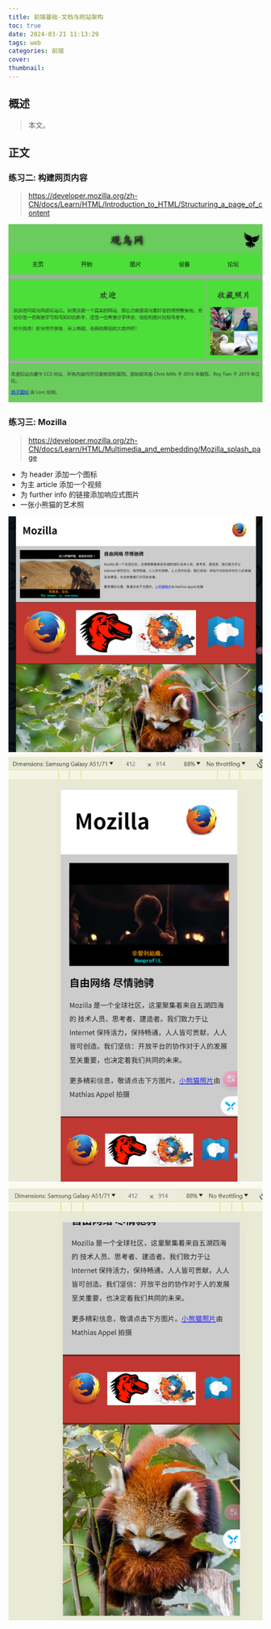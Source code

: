 ```yaml
---
title: 前端基础-文档与网站架构
toc: true
date: 2024-03-21 11:13:29
tags: web
categories: 前端
cover:
thumbnail:
---
```


## 概述

> 本文。

<!--more-->

## 正文




### 练习二: 构建网页内容  
> https://developer.mozilla.org/zh-CN/docs/Learn/HTML/Introduction_to_HTML/Structuring_a_page_of_content

![](../img/2024-03-20-21-50-17.png)

### 练习三: Mozilla 
> https://developer.mozilla.org/zh-CN/docs/Learn/HTML/Multimedia_and_embedding/Mozilla_splash_page  
- 为 header 添加一个图标  
- 为主 article 添加一个视频  
- 为 further info 的链接添加响应式图片  
- 一张小熊猫的艺术照  

![](../img/2024-03-20-21-30-42.png) 
![](../img/2024-03-20-21-32-03.png)
![](../img/2024-03-20-21-32-25.png)